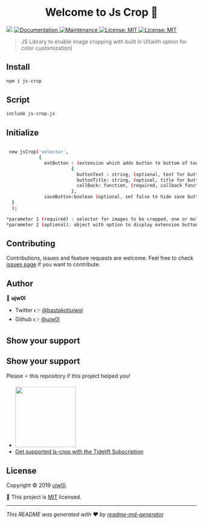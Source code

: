 <h1 align="center">Welcome to Js Crop 👋</h1>
<p>
  <img src="https://img.shields.io/badge/version-1.8.0-blue.svg?cacheSeconds=2592000" />
  <a href="https://github.com/ujw0l/js-crop#readme">
    <img alt="Documentation" src="https://img.shields.io/badge/documentation-yes-brightgreen.svg" target="_blank" />
  </a>
  <a href="https://github.com/ujw0l/js-crop/graphs/commit-activity">
    <img alt="Maintenance" src="https://img.shields.io/badge/Maintained%3F-yes-green.svg" target="_blank" />
  </a>
  <a href="https://tidelift.com/subscription/pkg/npm-js-crop?utm_source=npm-js-crop&utm_medium=referral&utm_campaign=readme">
    <img alt="License: MIT" src="https://tidelift.com/badges/package/npm/js-crop" target="_blank" />
  </a>

<a href="https://tidelift.com/subscription/pkg/npm-js-crop?utm_source=npm-js-crop&utm_medium=referral&utm_campaign=readme">
    <img alt="License: MIT" src="https://tidelift.com/badges/package/npm/js-crop" target="_blank" />
  </a>

</p>

> JS Library to enable image cropping with built in UI(with option for color customization)

## Install

```sh
npm i js-crop
```

## Script

```sh
include js-crop.js
```

## Initialize 

```sh

 new jsCrop('selector',
            { 
              extButton : (extension which adds button to bottom of toolbar)
                        { 
                          buttonText : string, (optional, text for button)
                          buttonTitle: string, (optinal, title for button)
                          callBack: function, (required, callback function  which is passed blob of cropped image, on button click )
                        },
              saveButton:boolean (optional, set false to hide save button)
  }
  );

*parameter 1 (required) : selector for images to be cropped, one or multiple
*parameter 2 (optional): object with option to display extension button (extButton) and hide save button
```

## Contributing

Contributions, issues and feature requests are welcome. Feel free to check [issues page](https://github.com/ujw0l/js-crop/issues) if you want to contribute.

## Author

👤 **ujw0l**

* Twitter 👉 [@bastakotiujwol](https://twitter.com/bastakotiujwol)
* Github 👉 [@ujw0l](https://github.com/ujw0l)

## Show your support

## Show your support

Please ⭐️ this repository if this project helped you!
<ul>
<li>
<a href="https://www.patreon.com/ujw0l">
  <img src="https://c5.patreon.com/external/logo/become_a_patron_button@2x.png" width="160">
</a>
</li>
<li>
<a href="https://tidelift.com/subscription/pkg/npm-js-crop?utm_source=npm-js-crop&utm_medium=referral&utm_campaign=readme">Get supported js-crop with the Tidelift Subscription</a>
</li>
</ul>

## License

Copyright © 2019 [ujw0l](https://github.com/ujw0l).

📜 This project is [MIT](https://github.com/ujw0l/js-crop/blob/master/LICENSE) licensed.

***
_This README was generated with ❤️ by [readme-md-generator](https://github.com/kefranabg/readme-md-generator)_